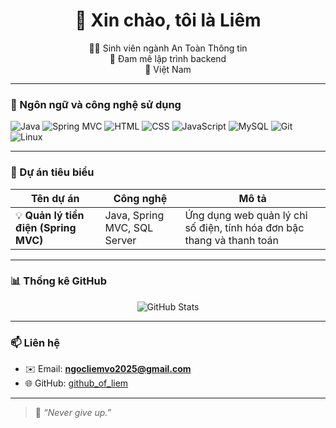 <!-- Hồ sơ GitHub của Võ Ngọc Liêm -->

<h1 align="center">👋 Xin chào, tôi là Liêm</h1>
<p align="center">
  👨‍💻 Sinh viên ngành An Toàn Thông tin <br>
  🔌 Đam mê lập trình backend <br>
  📍 Việt Nam
</p>

---

### 🧰 Ngôn ngữ và công nghệ sử dụng

![Java](https://img.shields.io/badge/-Java-007396?style=flat&logo=java&logoColor=white)
![Spring MVC](https://img.shields.io/badge/-Spring%20MVC-6DB33F?style=flat&logo=spring&logoColor=white)
![HTML](https://img.shields.io/badge/-HTML-E34F26?style=flat&logo=html5&logoColor=white)
![CSS](https://img.shields.io/badge/-CSS-1572B6?style=flat&logo=css3)
![JavaScript](https://img.shields.io/badge/-JavaScript-F7DF1E?style=flat&logo=javascript&logoColor=black)
![MySQL](https://img.shields.io/badge/-MySQL-4479A1?style=flat&logo=mysql)
![Git](https://img.shields.io/badge/-Git-F05032?style=flat&logo=git)
![Linux](https://img.shields.io/badge/-Linux-FCC624?style=flat&logo=linux&logoColor=black)

---

### 🔧 Dự án tiêu biểu

| Tên dự án | Công nghệ | Mô tả |
|-----------|-----------|-------|
| 💡 **Quản lý tiền điện (Spring MVC)** | Java, Spring MVC, SQL Server | Ứng dụng web quản lý chỉ số điện, tính hóa đơn bậc thang và thanh toán |

---

### 📊 Thống kê GitHub

<p align="center">
  <img src="https://github-readme-stats.vercel.app/api?username=NgcLiem&show_icons=true&theme=radical" alt="GitHub Stats" />
</p>

---

### 📫 Liên hệ

- ✉️ Email: **ngocliemvo2025@gmail.com**
- 🌐 GitHub: [github_of_liem](https://github.com/NgcLiem)

---

> 📝 *“Never give up.”*
